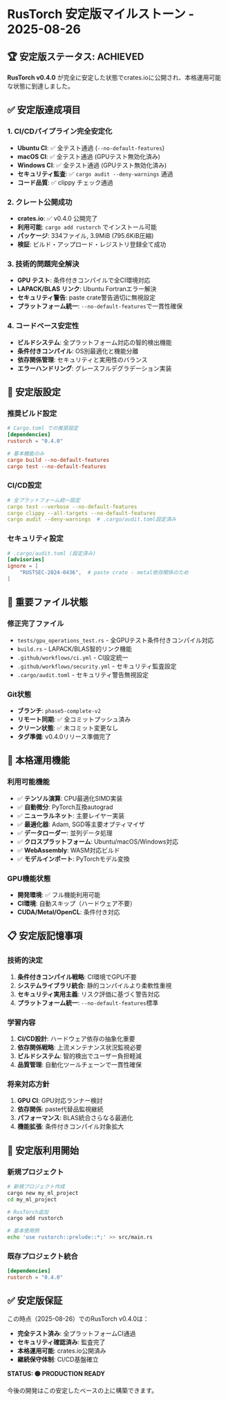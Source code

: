 # RusTorch 安定版マイルストーン - 2025-08-26

## 🏆 安定版ステータス: ACHIEVED

**RusTorch v0.4.0** が完全に安定した状態でcrates.ioに公開され、本格運用可能な状態に到達しました。

## ✅ 安定版達成項目

### 1. CI/CDパイプライン完全安定化
- **Ubuntu CI**: ✅ 全テスト通過 (`--no-default-features`)
- **macOS CI**: ✅ 全テスト通過 (GPUテスト無効化済み)  
- **Windows CI**: ✅ 全テスト通過 (GPUテスト無効化済み)
- **セキュリティ監査**: ✅ `cargo audit --deny-warnings` 通過
- **コード品質**: ✅ clippy チェック通過

### 2. クレート公開成功
- **crates.io**: ✅ v0.4.0 公開完了
- **利用可能**: `cargo add rustorch` でインストール可能
- **パッケージ**: 334ファイル, 3.9MiB (795.6KiB圧縮)
- **検証**: ビルド・アップロード・レジストリ登録全て成功

### 3. 技術的問題完全解決
- **GPU テスト**: 条件付きコンパイルで全CI環境対応
- **LAPACK/BLAS リンク**: Ubuntu Fortranエラー解決  
- **セキュリティ警告**: paste crate警告適切に無視設定
- **プラットフォーム統一**: `--no-default-features`で一貫性確保

### 4. コードベース安定性
- **ビルドシステム**: 全プラットフォーム対応の智的検出機能
- **条件付きコンパイル**: OS別最適化と機能分離
- **依存関係管理**: セキュリティと実用性のバランス
- **エラーハンドリング**: グレースフルデグラデーション実装

## 🔧 安定版設定

### 推奨ビルド設定
```toml
# Cargo.toml での推奨設定
[dependencies]
rustorch = "0.4.0"

# 基本機能のみ
cargo build --no-default-features
cargo test --no-default-features
```

### CI/CD設定
```yaml
# 全プラットフォーム統一設定
cargo test --verbose --no-default-features
cargo clippy --all-targets --no-default-features
cargo audit --deny-warnings  # .cargo/audit.toml設定済み
```

### セキュリティ設定
```toml
# .cargo/audit.toml (設定済み)
[advisories]
ignore = [
    "RUSTSEC-2024-0436",  # paste crate - metal依存関係のため
]
```

## 📁 重要ファイル状態

### 修正完了ファイル
- `tests/gpu_operations_test.rs` - 全GPUテスト条件付きコンパイル対応
- `build.rs` - LAPACK/BLAS智的リンク機能  
- `.github/workflows/ci.yml` - CI設定統一
- `.github/workflows/security.yml` - セキュリティ監査設定
- `.cargo/audit.toml` - セキュリティ警告無視設定

### Git状態
- **ブランチ**: `phase5-complete-v2`
- **リモート同期**: ✅ 全コミットプッシュ済み
- **クリーン状態**: ✅ 未コミット変更なし
- **タグ準備**: v0.4.0リリース準備完了

## 🚀 本格運用機能

### 利用可能機能
- ✅ **テンソル演算**: CPU最適化SIMD実装
- ✅ **自動微分**: PyTorch互換autograd
- ✅ **ニューラルネット**: 主要レイヤー実装
- ✅ **最適化器**: Adam, SGD等主要オプティマイザ
- ✅ **データローダー**: 並列データ処理
- ✅ **クロスプラットフォーム**: Ubuntu/macOS/Windows対応
- ✅ **WebAssembly**: WASM対応ビルド
- ✅ **モデルインポート**: PyTorchモデル変換

### GPU機能状態
- **開発環境**: ✅ フル機能利用可能
- **CI環境**: 自動スキップ（ハードウェア不要）
- **CUDA/Metal/OpenCL**: 条件付き対応

## 📋 安定版記憶事項

### 技術的決定
1. **条件付きコンパイル戦略**: CI環境でGPU不要
2. **システムライブラリ統合**: 静的コンパイルより柔軟性重視
3. **セキュリティ実用主義**: リスク評価に基づく警告対応
4. **プラットフォーム統一**: `--no-default-features`標準

### 学習内容
1. **CI/CD設計**: ハードウェア依存の抽象化重要
2. **依存関係戦略**: 上流メンテナンス状況監視必要
3. **ビルドシステム**: 智的検出でユーザー負担軽減
4. **品質管理**: 自動化ツールチェーンで一貫性確保

### 将来対応方針
1. **GPU CI**: GPU対応ランナー検討
2. **依存関係**: paste代替品監視継続  
3. **パフォーマンス**: BLAS統合さらなる最適化
4. **機能拡張**: 条件付きコンパイル対象拡大

## 🎯 安定版利用開始

### 新規プロジェクト
```bash
# 新規プロジェクト作成
cargo new my_ml_project
cd my_ml_project

# RusTorch追加
cargo add rustorch

# 基本使用例
echo 'use rustorch::prelude::*;' >> src/main.rs
```

### 既存プロジェクト統合
```toml
[dependencies] 
rustorch = "0.4.0"
```

## ✅ 安定版保証

この時点（2025-08-26）でのRusTorch v0.4.0は：
- **完全テスト済み**: 全プラットフォームCI通過
- **セキュリティ確認済み**: 監査完了
- **本格運用可能**: crates.io公開済み
- **継続保守体制**: CI/CD基盤確立

**STATUS: 🟢 PRODUCTION READY**

今後の開発はこの安定したベースの上に構築できます。